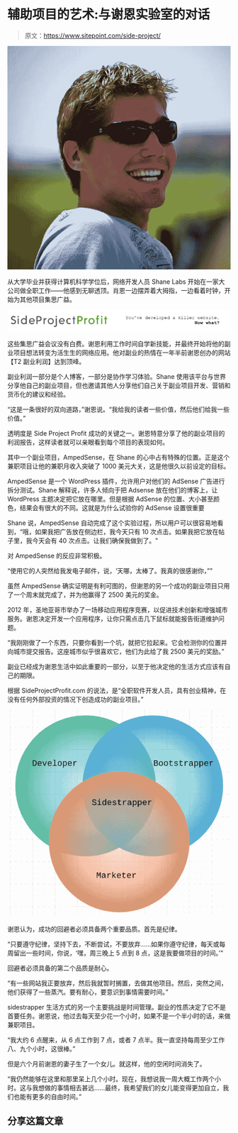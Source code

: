 # 辅助项目的艺术:与谢恩实验室的对话

> 原文：<https://www.sitepoint.com/side-project/>

![](img/1b05626eadf18cf62f678f3c2730989b.png)

从大学毕业并获得计算机科学学位后，网络开发人员 Shane Labs 开始在一家大公司做全职工作——他感到无聊透顶。肖恩一边摆弄着大拇指，一边看着时钟，开始为其他项目集思广益。

![](img/d813da8bc31523bf6f42e2c36d5fb316.png)

这些集思广益会议没有白费。谢恩利用工作时间自学新技能，并最终开始将他的副业项目想法转变为活生生的网络应用。他对副业的热情在一年半前谢恩创办的网站【T2 副业利润】达到顶峰。

副业利润一部分是个人博客，一部分是协作学习体验。Shane 使用该平台与世界分享他自己的副业项目，但也邀请其他人分享他们自己关于副业项目开发、营销和货币化的建议和经验。

“这是一条很好的双向道路，”谢恩说。“我给我的读者一些价值，然后他们给我一些价值。”

透明度是 Side Project Profit 成功的关键之一。谢恩特意分享了他的副业项目的利润报告，这样读者就可以亲眼看到每个项目的表现如何。

其中一个副业项目，AmpedSense，在 Shane 的心中占有特殊的位置。正是这个兼职项目让他的兼职月收入突破了 1000 美元大关，这是他很久以前设定的目标。

AmpedSense 是一个 WordPress 插件，允许用户对他们的 AdSense 广告进行拆分测试。Shane 解释说，许多人倾向于把 Adsense 放在他们的博客上，让 WordPress 主题决定把它放在哪里。但是根据 AdSense 的位置、大小甚至颜色，结果会有很大的不同。这就是为什么试验你的 AdSense 设置很重要

Shane 说，AmpedSense 自动完成了这个实验过程，所以用户可以很容易地看到，“哦，如果我把广告放在侧边栏，我今天只有 10 次点击。如果我把它放在帖子里，我今天会有 40 次点击。让我们确保我做到了。"

对 AmpedSense 的反应非常积极。

“使用它的人突然给我发电子邮件，说，‘天哪，太棒了。我真的很感谢你，”"

虽然 AmpedSense 确实证明是有利可图的，但谢恩的另一个成功的副业项目只用了一个周末就完成了，并为他赢得了 2500 美元的奖金。

2012 年，圣地亚哥市举办了一场移动应用程序竞赛，以促进技术创新和增强城市服务。谢恩决定开发一个应用程序，让你只需点击几下鼠标就能报告街道维护问题。

“我刚刚做了一个东西，只要你看到一个坑，就把它拉起来。它会检测你的位置并向城市提交报告。这座城市似乎很喜欢它，他们为此给了我 2500 美元的奖励。”

副业已经成为谢恩生活中如此重要的一部分，以至于他决定他的生活方式应该有自己的期限。

根据 SideProjectProfit.com 的说法，是“全职软件开发人员，具有创业精神，在没有任何外部投资的情况下创造成功的副业项目。”

![](img/62685f1533effe8c2887660f48b1f7b9.png)

谢恩认为，成功的回避者必须具备两个重要品质。首先是纪律。

“只要遵守纪律，坚持下去，不断尝试，不要放弃……如果你遵守纪律，每天或每周留出一些时间，你说，‘嘿，周三晚上 5 点到 8 点，这是我要做项目的时间。’"

回避者必须具备的第二个品质是耐心。

“有一些网站我正要放弃，然后我就暂时搁置，去做其他项目。然后，突然之间，他们获得了一些蒸汽。要有耐心，要意识到事情需要时间。”

sidestrapper 生活方式的另一个主要挑战是时间管理。副业的性质决定了它不是首要任务。谢恩说，他过去每天至少花一个小时，如果不是一个半小时的话，来做兼职项目。

“我大约 6 点醒来，从 6 点工作到 7 点，或者 7 点半。我一直坚持每周至少工作八、九个小时，这很棒。”

但是六个月前谢恩的妻子生了一个女儿。就这样，他的空闲时间消失了。

“我仍然能够在这里和那里呆上几个小时。现在，我想说我一周大概工作两个小时。这与我想做的事情相去甚远……最终，我希望我们的女儿能变得更加自立，我们也能有更多的自由时间。”

## 分享这篇文章